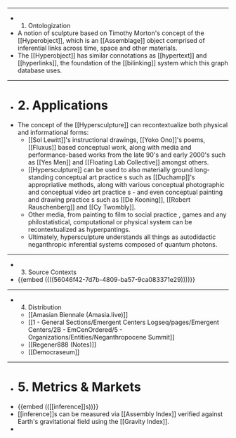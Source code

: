 - ---
- 1. Ontologization
- A notion of sculpture based on Timothy Morton's concept of the [[Hyperobject]], which is an [[Assemblage]] object comprised of inferential links across time, space and other materials.
- The [[Hyperobject]] has similar connotations as [[hypertext]] and [[hyperlinks]], the foundation of the [[bilinking]] system which this graph database uses.
- ---
- # 2. Applications
- The concept of the [[Hypersculpture]] can recontextualize both physical and informational forms:
	- [[Sol Lewitt]]'s instructional drawings, [[Yoko Ono]]'s poems, [[Fluxus]] based conceptual work, along with media and performance-based works from the late 90's and early 2000's such as [[Yes Men]] and [[Floating Lab Collective]] amongst others.
	- [[Hypersculpture]] can be used to also materially ground long-standing conceptual art practice s such as [[Duchamp]]'s appropriative methods, along with various conceptual photographic and conceptual video art practice s - and even conceptual painting and drawing practice s such as [[De Kooning]], [[Robert Rauschenberg]] and [[Cy Twombly]].
	- Other media, from painting to film to social practice , games and any philostatistical, computational or physical system can be recontextualized as hyperpantings.
	- Ultimately, hypersculpture understands all things as autodidactic neganthropic inferential systems composed of quantum photons.
- ---
- 3. Source Contexts
- {{embed  ((((56046f42-7d7b-4809-ba57-9ca083371e29))))}}
- ---
- 4. Distribution
	- [[Amasian Biennale (Amasia.live)]]
	- [[1 - General Sections/Emergent Centers Logseq/pages/Emergent Centers/2B - EmCenOrdered/5 - Organizations/Entities/Neganthropocene Summit]]
	- [[Regener888 (Notes)]]
	- [[Democraseum]]
- ---
- # 5. Metrics & Markets
- {{embed  (([[inference]]s))}}
- [[inference]]s can be measured via [[Assembly Index]] verified against Earth's gravitational field using the [[Gravity Index]].
-